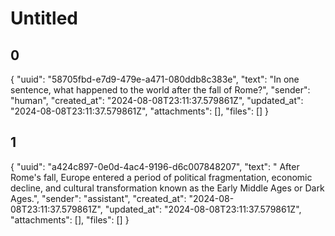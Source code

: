# Untitled

## 0

{
  "uuid": "58705fbd-e7d9-479e-a471-080ddb8c383e",
  "text": "In one sentence, what happened to the world after the fall of Rome?",
  "sender": "human",
  "created_at": "2024-08-08T23:11:37.579861Z",
  "updated_at": "2024-08-08T23:11:37.579861Z",
  "attachments": [],
  "files": []
}

## 1

{
  "uuid": "a424c897-0e0d-4ac4-9196-d6c007848207",
  "text": " After Rome's fall, Europe entered a period of political fragmentation, economic decline, and cultural transformation known as the Early Middle Ages or Dark Ages.",
  "sender": "assistant",
  "created_at": "2024-08-08T23:11:37.579861Z",
  "updated_at": "2024-08-08T23:11:37.579861Z",
  "attachments": [],
  "files": []
}
